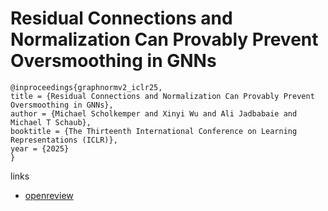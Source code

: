 # Residual Connections and Normalization Can Provably Prevent Oversmoothing in GNNs

```
@inproceedings{graphnormv2_iclr25,
title = {Residual Connections and Normalization Can Provably Prevent Oversmoothing in GNNs},
author = {Michael Scholkemper and Xinyi Wu and Ali Jadbabaie and Michael T Schaub},
booktitle = {The Thirteenth International Conference on Learning Representations (ICLR)},
year = {2025}
}
```

links
- [openreview](https://openreview.net/forum?id=i8vPRlsrYu)
